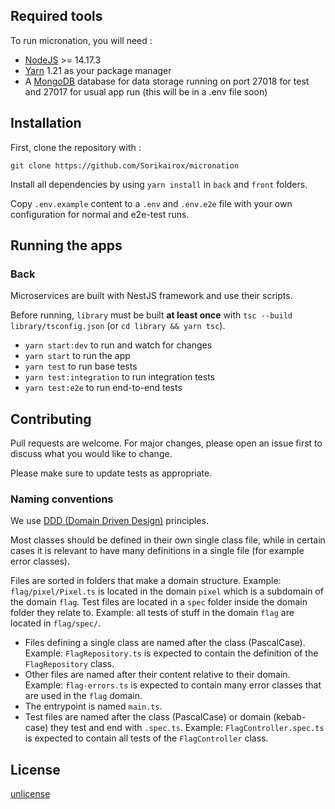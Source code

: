 

## Required tools

To run micronation, you will need :

- [NodeJS](https://nodejs.org/en/) >= 14.17.3
- [Yarn](https://classic.yarnpkg.com/lang/en/) 1.21 as your package manager
- A [MongoDB](https://www.mongodb.com/) database for data storage running on port 27018 for test and 27017 for usual app run (this will be in a .env file soon)

## Installation

First, clone the repository with : 

`git clone https://github.com/Sorikairox/micronation`


Install all dependencies by using `yarn install` in `back` and `front` folders.

Copy `.env.example` content to a `.env` and `.env.e2e` file with your own configuration for normal and e2e-test runs.

## Running the apps

### Back
Microservices are built with NestJS framework and use their scripts.

Before running, `library` must be built **at least once** with `tsc --build library/tsconfig.json` (or `cd library && yarn tsc`).

- `yarn start:dev` to run and watch for changes
- `yarn start` to run the app 
- `yarn test` to run base tests
- `yarn test:integration` to run integration tests
- `yarn test:e2e` to run end-to-end tests

## Contributing
Pull requests are welcome. For major changes, please open an issue first to discuss what you would like to change.

Please make sure to update tests as appropriate.

### Naming conventions

We use [DDD (Domain Driven Design)](https://en.wikipedia.org/wiki/Domain-driven_design) principles.

Most classes should be defined in their own single class file, while in certain cases it is relevant to have many definitions in a single file (for example error classes).

Files are sorted in folders that make a domain structure. Example: `flag/pixel/Pixel.ts` is located in the domain `pixel` which is a subdomain of the domain `flag`.
Test files are located in a `spec` folder inside the domain folder they relate to. Example: all tests of stuff in the domain `flag` are located in `flag/spec/`.

- Files defining a single class are named after the class (PascalCase). Example: `FlagRepository.ts` is expected to contain the definition of the `FlagRepository` class.
- Other files are named after their content relative to their domain. Example: `flag-errors.ts` is expected to contain many error classes that are used in the `flag` domain.
- The entrypoint is named `main.ts`.
- Test files are named after the class (PascalCase) or domain (kebab-case) they test and end with `.spec.ts`. Example: `FlagController.spec.ts` is expected to contain all tests of the `FlagController` class.

## License
[unlicense](https://choosealicense.com/licenses/unlicense/)
